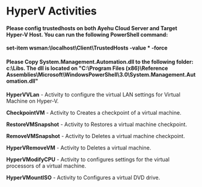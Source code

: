 # HyperV Activities

#### Please config trustedhosts on both Ayehu Cloud Server and Target Hyper-V Host. You can run the following PowerShell command:
**set-item wsman:\localhost\Client\TrustedHosts -value * -force**

#### Please Copy System.Management.Automation.dll to the following folder: c:\Libs\. The dll is located on "C:\Program Files (x86)\Reference Assemblies\Microsoft\WindowsPowerShell\3.0\System.Management.Automation.dll"
 
**HyperVVLan** - Activity to configure the virtual LAN settings for Virtual Machine on Hyper-V.

**CheckpointVM** - Activity to Creates a checkpoint of a virtual machine.

**RestoreVMSnapshot** - Activity to Restores a virtual machine checkpoint.

**RemoveVMSnapshot** - Activity to Deletes a virtual machine checkpoint. 

**HyperVRemoveVM** - Activity to Deletes a virtual machine.

**HyperVModifyCPU** - Activity to configures settings for the virtual processors of a virtual machine. 

**HyperVMountISO** - Activity to Configures a virtual DVD drive.